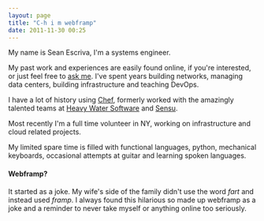 ```yaml
---
layout: page
title: "C-h i m webframp"
date: 2011-11-30 00:25
---
```


My name is Sean Escriva, I'm a systems engineer.

My past work and experiences are easily found online, if you're
interested, or just feel free to [ask me](https://twitter.com/webframp). 
I've spent years building networks, managing data centers, building 
infrastructure and teaching DevOps.

I have a lot of history using [Chef](http://www.getchef.com/chef/), formerly worked with
the amazingly talented teams at [Heavy Water Software](http://hw-ops.com) and [Sensu](https://sensu.io/).

Most recently I'm a full time volunteer in NY, working on infrastructure 
and cloud related projects.

My limited spare time is filled with functional languages, python, mechanical keyboards,
occasional attempts at guitar and learning spoken languages.

#### Webframp?
It started as a joke. My wife's side of the family didn't use the word
*fart* and instead used *framp*. I always found this hilarious so
made up webframp as a joke and a reminder to never take myself or
anything online too seriously.
